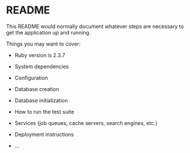 # README

This README would normally document whatever steps are necessary to get the
application up and running.

Things you may want to cover:

* Ruby version is 2.3.7

* System dependencies

* Configuration

* Database creation

* Database initialization

* How to run the test suite

* Services (job queues, cache servers, search engines, etc.)

* Deployment instructions

* ...
